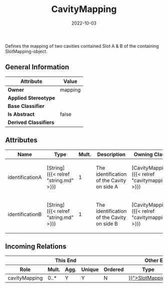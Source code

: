 ﻿---
title: CavityMapping
toc: false
type: specs
date: "2022-10-03"
draft: false
specification: VEC
version: 2.0.1
documentType: "Recommendation"
elementType: Class
classes:
  - CavityMapping
menu_name: vec-2.0.1
---
<p> Defines the mapping of two cavities contained Slot A &amp; B of the containing SlotMapping-object.      </p>

## General Information

| Attribute               | Value |
|-------------------------|-------|
| **Owner**               | mapping |
| **Applied Stereotype**  |   |
| **Base Classifier**     |   |
| **Is Abstract**         | false |
| **Derived Classifiers** |   |

## Attributes
|  Name  |  Type  |  Mult.  |  Description  |  Owning Classifier  |
|--------|--------|---------|---------------|--------------|
|identificationA| [String]({{< relref "string.md" >}}) | 1 | <p>The identification of the Cavity on side A </p> | [CavityMapping]({{< relref "cavitymapping.md" >}}) |
|identificationB| [String]({{< relref "string.md" >}}) | 1 | <p>The identification of the Cavity on side B </p> | [CavityMapping]({{< relref "cavitymapping.md" >}}) |


##  Incoming Relations
<table>
    <thead>
        <tr>
           <th colspan="5">This End</th>
           <th colspan="2">Other End</th>
           <th colspan="1">General</th>
        </tr>
        <tr>
           <th>Role</th>
           <th>Mult.</th>
           <th>Agg.</th>
           <th>Unique</th>
           <th>Ordered</th>
           <th>Type</th>
           <th>Mult.</th>
           <th>Description</th>
        </tr>
    <thead>
    <tbody>
    <tr>
        <td>cavityMapping</td>
        <td>0..*</td>
        <td>Y</td>
        <td>Y</td>
        <td>N</td>
        <td><a href="{{< relref "slotmapping.md" >}}">SlotMapping</a></td>
        <td>1</td>
        <td></td>
    </tr>
    </tbody>
</table>



